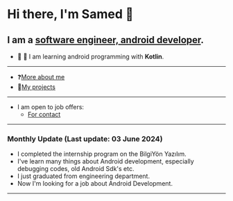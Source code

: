 # Hi there, I'm Samed 👋
## I am a [software engineer, android developer](https://www.linkedin.com/in/samed-temiz-389aa0196/).
- 🔭 🌱 I am learning android programming with **Kotlin**.
  
---

- ❓[More about me](https://linktr.ee/SamedTemiz)
- 💼[My projects](https://github.com/SamedTemiz?tab=repositories)

---

- I am open to job offers: 
  - [For contact](https://www.linkedin.com/in/samed-temiz-389aa0196/)
  
---

### Monthly Update (Last update: 03 June 2024) 

- I completed the internship program on the BilgiYön Yazılım.
- I've learn many things about Android development, especially debugging codes, old Android Sdk's etc.
- I just graduated from engineering department.
- Now I'm looking for a job about Android Development.

---
